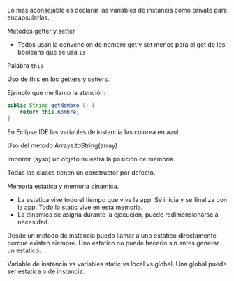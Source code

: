 Lo mas aconsejable es declarar las variables de instancia como private para encapsularlas.

Metodos getter y setter
- Todos usan la convencion de nombre get y set menos para el get de los booleans que se usa `is`

Palabra `this`

Uso de this en los getters y setters.

Ejemplo que me llamo la atención:
```java
public String getNombre () {
	return this.nombre;
}
```

En Eclipse IDE las variables de instancia las colorea en azul.

Uso del metodo Arrays.toString(array) 

Imprimir (syso) un objeto muestra la posición de memoria.

Todas las clases tienen un constructor por defecto.

Memoria estatica y memoria dinamica. 
- La estatica vive todo el tiempo que vive la app. Se inicia y se finaliza con la app. Todo lo static vive en esta memoria.
- La dinamica se asigna durante la ejecucion, puede redimensionarse a necesidad.

Desde un metodo de instancia puedo llamar a uno estatico directamente porque existen siempre. Uno estatico no puede hacerlo sin antes generar un estatico.

Variable de instancia vs variables static vs local vs global. Una global puede ser estatica o de instancia.
